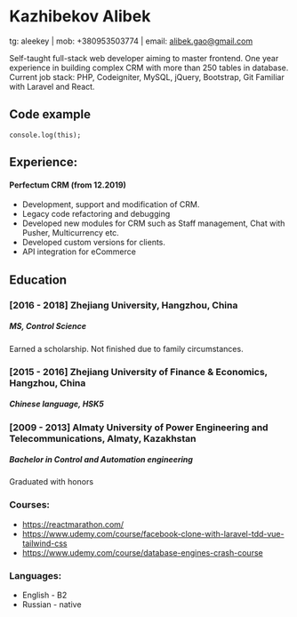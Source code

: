 # Kazhibekov Alibek
tg: aleekey | mob: +380953503774 | email: alibek.gao@gmail.com

Self-taught full-stack web developer aiming to master frontend. 
One year experience in building complex CRM with more than 250 tables in database.
Current job stack: PHP, Codeigniter, MySQL, jQuery, Bootstrap, Git
Familiar with Laravel and React.

## Code example
```
console.log(this);
```

## Experience:
#### Perfectum CRM (from 12.2019) 
- Development, support and modification of CRM. 
- Legacy code refactoring and debugging 
- Developed new modules for CRM such as Staff management, Chat with Pusher, Multicurrency etc.
- Developed custom versions for clients. 
- API integration for eCommerce

## Education
### [2016 - 2018] Zhejiang University, Hangzhou, China 
##### MS, Control Science
Earned a scholarship. Not finished due to family circumstances.

### [2015 - 2016] Zhejiang University of Finance & Economics, Hangzhou, China 
##### Chinese language, HSK5 

### [2009 - 2013] Almaty University of Power Engineering and Telecommunications, Almaty, Kazakhstan
##### Bachelor in Control and Automation engineering
Graduated with honors

### Courses:
- https://reactmarathon.com/
- https://www.udemy.com/course/facebook-clone-with-laravel-tdd-vue-tailwind-css
- https://www.udemy.com/course/database-engines-crash-course

### Languages:
- English - B2
- Russian - native
